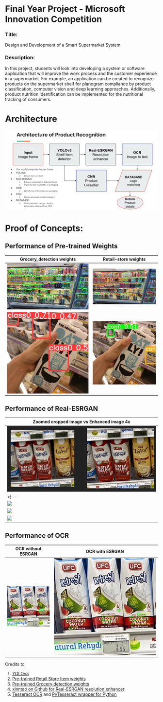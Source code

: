 # Final Year Project - Microsoft Innovation Competition
### Title: 
Design and Development of a Smart Supermarket System
### Description:
In this project, students will look into developing a system or software application that will improve the work process and the customer experience in a supermarket. For example, an application can be created to recognize products on the supermarket shelf for planogram compliance by product classification, computer vision and deep learning approaches. Additionally, product nutrition identification can be implemented for the nutritional tracking of consumers.

# Architecture
<img src="./Architecture.png">

# Proof of Concepts:

## Performance of Pre-trained Weights

| Grocery_detection weights | Retail-store weights |
|-------------------------|-------------------------|
| <img src="./Comparison_Study/weights/125619GroceryItems.jpg"> | <img src="./Comparison_Study/weights/125619RetailStoreItems.jpg"> |
| <img src="./Comparison_Study/weights/hand1groceryweights.png"> | <img src="./Comparison_Study/weights/hand1retailweights.png"> |

## Performance of Real-ESRGAN

| Zoomed cropped image vs Enhanced image 4x |
|-------------------------|
| <img src="./Comparison_Study/ESRGAN/X4RealEsrgon (1).png"> |
<!-- | <img src="./ESRGAN/X4RealEsrgon (2).png"> |
| <img src="./ESRGAN/X4RealEsrgon (3).png"> |
| <img src="./ESRGAN/X4RealEsrgon (4).png"> |
| <img src="./ESRGAN/X4RealEsrgon (5).png"> | -->

## Performance of OCR

| OCR without ESRGAN | OCR with ESRGAN |
|-------------------------|-------------------------|
| <img src="./Comparison_Study/OCR/noESRGAN.png"> | <img src="./Comparison_Study/OCR/yesESRGAN.png"> |

Credits to 
1. [YOLOv5](https://github.com/ultralytics/yolov5)
2. [Pre-trained Retail Store Item weights](https://github.com/shayanalibhatti/Retail-Store-Item-Detection-using-YOLOv5)
3. [Pre-trained Grocery detection weights](https://github.com/shreyasvedpathak/grocery-detection)
4. [xinntao on Github for Real-ESRGAN resolution enhancer](https://github.com/xinntao/Real-ESRGAN)
5. [Tesseract OCR](https://github.com/tesseract-ocr/tesseract) and [PyTesseract wrapper for Python](https://github.com/madmaze/pytesseract)
